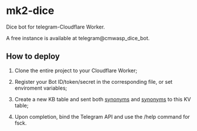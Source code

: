 # mk2-dice
Dice bot for telegram-Cloudflare Worker.

A free instance is available at telegram@cmwasp_dice_bot.

## How to deploy
1. Clone the entire project to your Cloudflare Worker;

2. Register your Bot ID/token/secret in the corresponding file, or set enviroment variables;

3. Create a new KB table and sent both [synonyms](sympotms.json) and [synonyms](./synonyms.json) to this KV table;

4. Upon completion, bind the Telegram API and use the /help command for fsck.